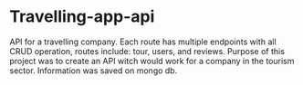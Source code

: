 # Travelling-app-api
API for a travelling company. Each route has multiple endpoints with all CRUD operation, routes include: tour, users, and reviews. Purpose of this project was to create an API witch would work for a company in the tourism sector. Information was saved on mongo db.
